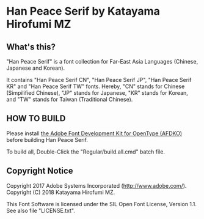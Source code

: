 # Han Peace Serif by Katayama Hirofumi MZ

## What's this?

"Han Peace Serif" is a font collection for Far-East Asia Languages (Chinese, Japanese and Korean).

It contains "Han Peace Serif CN", "Han Peace Serif JP", "Han Peace Serif KR" and "Han Peace Serif TW" fonts.
Hereby, "CN" stands for Chinese (Simpilified Chinese), "JP" stands for Japanese, "KR" stands for Korean, and "TW" stands for Taiwan (Traditional Chinese).

## HOW TO BUILD

Please install [the Adobe Font Development Kit for OpenType (AFDKO)](https://www.adobe.com/devnet/opentype/afdko.html) before building Han Peace Serif.

To build all, Double-Click the "Regular/build.all.cmd" batch file.

## Copyright Notice

Copyright 2017 Adobe Systems Incorporated (http://www.adobe.com/).
Copyright (C) 2018 Katayama Hirofumi MZ.

This Font Software is licensed under the SIL Open Font License, Version 1.1. See also file "LICENSE.txt".

